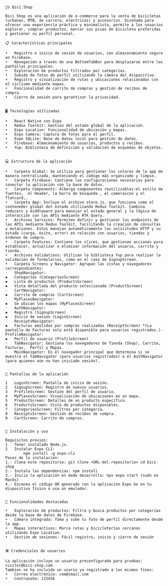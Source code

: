     🚴‍♀️ Bici Shop

    Bici Shop es una aplicación de e-commerce para la venta de bicicletas (urbanas, MTB, de carrera, eléctricas) y accesorios. Diseñada para ofrecer una experiencia práctica y minimalista, permite a los usuarios explorar, comprar productos, marcar sus pisas de bicicleta preferidas y gestionar su perfil personal.

	📋 Características principales

	•	Registro e inicio de sesión de usuarios, con almacenamiento seguro en Firebase.
	•	Navegación a través de una BottomTabBar para desplazarse entre las pantallas principales.
	•	Exploración de productos filtrados por categorías.
	•	Subida de fotos de perfil utilizando la cámara del dispositivo.
	•	Registro y visualización de rutas y ubicaciones relacionadas con el ciclismo mediante mapas.
	•	Funcionalidad de carrito de compras y gestión de recibos de compra.
	•	Cierre de sesión para garantizar la privacidad.


    🖥️ Tecnologías utilizadas

	•	React Native con Expo
	•	Redux Toolkit: Gestión del estado global de la aplicación.
	•	Expo Location: Funcionalidad de ubicación y mapas.
	•	Expo Camera: Captura de fotos para el perfil.
	•	Expo SQLite: Base de datos local para gestión de datos.
	•	Firebase: Almacenamiento de usuarios, productos y recibos.
	•	Yup: Biblioteca de definición y validación de esquemas de objetos.


    💻 Estructura de la aplicación

	•	Carpeta Global: Se utiliza para gestionar los colores de la app de manera centralizada, manteniendo el código más organizado y limpio.
	•	Carpeta Firebase: Contiene las configuraciones necesarias para conectar la aplicación con la base de datos.
	•	Carpeta Components: Alberga componentes reutilizables:el estilo de fuentes,  el Header, la barra de búsqueda , el cameraicon y el flatcard,.
	•	Carpeta App: Incluye el archivo store.js, que funciona como el contenedor global del estado utilizando Redux Toolkit. Combina reducers y middleware para manejar el estado general y la lógica de interacción con las APIs mediante RTK Query.
	•	Archivos Services: Permiten definir y gestionar los endpoints de las APIs mediante Redux Toolkit, facilitando la creación de consultas y mutaciones. Estos manejan automáticamente las solicitudes HTTP y su estado (carga, éxito, error) en relación con usuarios, tiendas y órdenes de compra.
	•	Carpeta Features: Contiene los slices, que gestionan acciones para establecer, actualizar o eliminar información del usuario, carrito y tienda.
	•	Archivos Validations: Utilizan la biblioteca Yup para realizar la validación de formularios, como en el caso de SignupScreen.
	•	Carpeta Screens y Navigator: Agrupan las vistas y navegadores correspondientes:
	◦	ShopNavigator:
	▪	Categorías (CategoriesScreen)
	▪	Lista de productos (ProductsScreen)
	▪	Vista detallada del producto seleccionado (ProductScreen)
    ◦	CartNavigator:
	▪	Carrito de compras (CartScreen)
    ◦	MyPlacesNavigator:
	▪	Se ubican los mapas (MyPlacesScreen)
    ◦	AuthNavigator:
	▪	Registro (SignupScreen)
	▪	Inicio de sesión (LoginScreen)
    ◦	ReceiptsNavigator:
	▪	Facturas emitidas por compras realizadas (ReceiptScreen) *(La pantalla de Facturas solo está disponible para usuarios registrados.)◦	ProfileNavigator:
	▪	Perfil de usuario (ProfileScreen)
    ◦	TabNavigator: Gestiona los navegadores de Tienda (Shop), Carrito, Facturas,  Perfil y Mapas.
    ◦	MainNavigator: Es el navegador principal que determina si se muestra el TabNavigator (para usuarios registrados) o el AuthNavigator (para quienes aún no han iniciado sesión).

 
    📱 Pantallas de la aplicación

	1	LoginScreen: Pantalla de inicio de sesión.
	2	SignupScreen: Registro de nuevos usuarios.
	3	ProfileScreen: Gestión del perfil de usuario.
	4	MyPlacesScreen: Visualización de ubicaciones en un mapa.
	5	ProductScreen: Detalles de un producto específico.
	6	ProductsScreen: Vista de productos disponibles.
	7	CategoriesScreen: Filtros por categoría.
	8	ReceiptsScreen: Gestión de recibos de compra.
	9	CartScreen: Carrito de compras.

   
    🚀 Instalación y uso
	
    Requisitos previos:
    1	Tener instalado Node.js.
	2	Instalar Expo CLI: 
            npm install -g expo-cli
	Pasos de la instalación:
    1.- Clona este repositorio: git clone <URL-del-repositorio> cd bici-shop
    2.- Instala las dependencias: npm install
    3.- Inicia la aplicación en modo desarrollo: npx expo start (sudo en MacOs)
    4.- Escanea el código QR generado con la aplicación Expo Go en tu dispositivo físico o usa un emulador.


    🎯 Funcionalidades destacadas

	•	Exploración de productos: Filtra y busca productos por categorías desde la base de datos de Firebase.
	•	Cámara integrada: Toma y sube tu foto de perfil directamente desde la app.
	•	Mapas interactivos: Marca rutas y bicicleterías cercanas utilizando Expo Location.
	•	Gestión de sesiones: Fácil registro, inicio y cierre de sesión


    🛠️ Credenciales de usuarios

    La aplicación incluye un usuario preconfigurado para pruebas: visitor@bici-shop.com
	Tambien se ha incluido un usario ya registrado a los mismos fines:
	•	Correo electrónico: cem@cmail.com
	•	Contraseña: 123456








